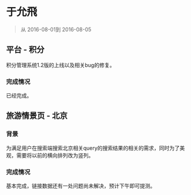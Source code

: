 # 于允飛

> 从 2016-08-01到 2016-08-05

## 平台 - 积分

积分管理系统1.2版的上线以及相关bug的修复。

### 完成情况

已经完成。

## 旅游情景页 - 北京

### 背景

为满足用户在搜索端搜索北京相关query的搜索结果的相关的需求，同时为了美观，需要将以前的横向排列改为竖列。

### 完成情况

基本完成，链接数据还有一处问题尚未解决，预计下午即可提测。